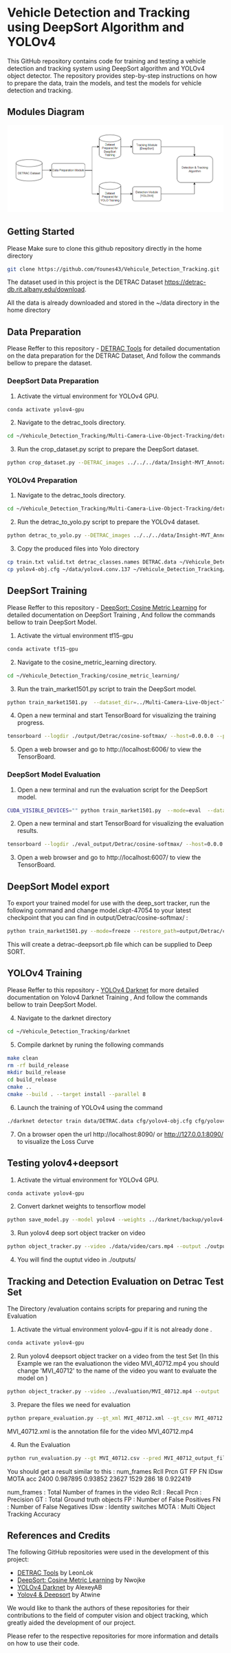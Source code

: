 # Vehicle Detection and Tracking using DeepSort Algorithm and YOLOv4

This GitHub repository contains code for training and testing a vehicle detection and tracking system using DeepSort algorithm and YOLOv4 object detector. The repository provides step-by-step instructions on how to prepare the data, train the models, and test the models for vehicle detection and tracking.

## Modules Diagram 
![Detection and Tracking](detection-tracking-diagram.png)



## Getting Started

Please Make sure to clone this github repository directly in the home directory  

```bash
git clone https://github.com/Younes43/Vehicule_Detection_Tracking.git
```

The dataset used in this project is the DETRAC Dataset https://detrac-db.rit.albany.edu/download.

All the data is already downloaded and stored in the ~/data directory in the home directory

## Data Preparation

Please Reffer to this repository - [DETRAC Tools](https://github.com/LeonLok/Multi-Camera-Live-Object-Tracking/tree/master/detrac_tools) for detailed documentation on the data preparation for the DETRAC Dataset, And follow the commands bellow to prepare the dataset.



### DeepSort Data Preparation

1. Activate the virtual environment for YOLOv4 GPU.

```bash
conda activate yolov4-gpu
```

2. Navigate to the detrac_tools directory.
```bash
cd ~/Vehicule_Detection_Tracking/Multi-Camera-Live-Object-Tracking/detrac_tools
```
3. Run the crop_dataset.py script to prepare the DeepSort dataset.
```bash
python crop_dataset.py --DETRAC_images ../../../data/Insight-MVT_Annotation_Train/ --DETRAC_annots ../../../data/DETRAC-Train-Annotations-XML-v3/ --output_train ./Detrac_deepsort/bounding_box_train/ --occlusion_threshold=0.6 --truncation_threshold=0.6 --occurrences=50
```


### YOLOv4 Preparation

1. Navigate to the detrac_tools directory.
```bash
cd ~/Vehicule_Detection_Tracking/Multi-Camera-Live-Object-Tracking/detrac_tools
```
2. Run the detrac_to_yolo.py script to prepare the YOLOv4 dataset.
```bash
python detrac_to_yolo.py --DETRAC_images ../../../data/Insight-MVT_Annotation_Train/ --DETRAC_annots ../../../data/DETRAC-Train-Annotations-XML-v3/ --output_train DETRAC_YOLO_training/ --occlusion_threshold=0.6 --truncation_threshold=0.6
```
3. Copy the produced files into Yolo directory 
```bash
cp train.txt valid.txt detrac_classes.names DETRAC.data ~/Vehicule_Detection_Tracking/darknet/data/
cp yolov4-obj.cfg ~/data/yolov4.conv.137 ~/Vehicule_Detection_Tracking/darknet/cfg/
```


## DeepSort Training

Please Reffer to this repository - [DeepSort: Cosine Metric Learning](https://github.com/nwojke/cosine_metric_learning) for detailed documentation on DeepSort Training , And follow the commands bellow to train DeepSort Model.

1. Activate the virtual environment tf15-gpu

```bash
conda activate tf15-gpu
```

2. Navigate to the cosine_metric_learning directory.
```bash
cd ~/Vehicule_Detection_Tracking/cosine_metric_learning/
```
3. Run the train_market1501.py script to train the DeepSort model.
```bash
python train_market1501.py  --dataset_dir=../Multi-Camera-Live-Object-Tracking/detrac_tools/Detrac_deepsort/  --loss_mode=cosine-softmax  --log_dir=./output/Detrac/  --run_id=cosine-softmax
```
4. Open a new terminal and start TensorBoard for visualizing the training progress.
```bash
tensorboard --logdir ./output/Detrac/cosine-softmax/ --host=0.0.0.0 --port 6006
```
5. Open a web browser and go to http://localhost:6006/ to view the TensorBoard.



### DeepSort Model Evaluation
1. Open a new terminal and run the evaluation script for the DeepSort model.
```bash
CUDA_VISIBLE_DEVICES="" python train_market1501.py  --mode=eval  --dataset_dir=../Multi-Camera-Live-Object-Tracking/detrac_tools/Detrac_deepsort/  --loss_mode=cosine-softmax  --log_dir=./output/Detrac/  --run_id=cosine-softmax  --eval_log_dir=./eval_output/Detrac
```

2. Open a new terminal and start TensorBoard for visualizing the evaluation results.
```bash
tensorboard --logdir ./eval_output/Detrac/cosine-softmax/ --host=0.0.0.0 --port 6007
```
3. Open a web browser and go to http://localhost:6007/ to view the TensorBoard.


## DeepSort Model export

To export your trained model for use with the deep_sort tracker, run the following command and change model.ckpt-47054 to your latest checkpoint that you can find in output/Detrac/cosine-softmax/ :
```bash
python train_market1501.py --mode=freeze --restore_path=output/Detrac/cosine-softmax/model.ckpt-47054
```
This will create a detrac-deepsort.pb file which can be supplied to Deep SORT. 



## YOLOv4 Training

Please Reffer to this repository - [YOLOv4 Darknet](https://github.com/AlexeyAB/darknet)  for more detailed documentation on Yolov4 Darknet Training , And follow the commands bellow to train DeepSort Model.

4. Navigate to the darknet directory
```bash
cd ~/Vehicule_Detection_Tracking/darknet
```
5. Compile darknet by runing the following commands

```bash
make clean
rm -rf build_release
mkdir build_release
cd build_release
cmake ..
cmake --build . --target install --parallel 8
```

6. Launch the training of YOLOv4 using the command 
```bash
./darknet detector train data/DETRAC.data cfg/yolov4-obj.cfg cfg/yolov4.conv.137 -dont_show -mjpeg_port 8090 -map
```
7. On a browser open the url http://localhost:8090/ or http://127.0.0.1:8090/ to visualize the Loss Curve


## Testing yolov4+deepsort
1. Activate the virtual environment for YOLOv4 GPU.
```bash
conda activate yolov4-gpu
```

2. Convert darknet weights to tensorflow model

```bash
python save_model.py --model yolov4 --weights ../darknet/backup/yolov4-obj_best.weights --output ./checkpoints/yolov4
```

3. Run yolov4 deep sort object tracker on video
```bash
python object_tracker.py --video ./data/video/cars.mp4 --output ./outputs/cars_output.avi --yolo_weights ./checkpoints/yolov4 --deep_sort_weights ../cosine_metric_learning/detrac-deepsort.pb  --dont_show
```

4. You will find the ouptut video in ./outputs/ 

## Tracking and Detection Evaluation on Detrac Test Set

The Directory /evaluation contains scripts for preparing and runing the Evaluation 

1. Activate the virtual environment yolov4-gpu if it is not already done .
```bash
conda activate yolov4-gpu
```

2. Run yolov4 deepsort object tracker on a video from the test Set (In this Example we ran the evaluationon the video MVI_40712.mp4 you should change 'MVI_40712' to the name of the video you want to evaluate the model on )
```bash
python object_tracker.py --video ../evaluation/MVI_40712.mp4 --output ./outputs/MVI_40712_output.avi --output_file MVI_40712_output.csv --yolo_weights ./checkpoints/yolov4 --deep_sort_weights ../cosine_metric_learning/detrac-deepsort.pb  --dont_show 
```

3. Prepare the files we need for evaluation 

```bash
python prepare_evaluation.py --gt_xml MVI_40712.xml --gt_csv MVI_40712.csv --model_out ../yolov4-deepsort/MVI_40712_output.csv --model_out_filtered MVI_40712_output_filtered.csv
```
MVI_40712.xml is the annotation file for the video MVI_40712.mp4


4. Run the Evaluation 
```bash
python run_evaluation.py --gt MVI_40712.csv --pred MVI_40712_output_filtered.csv 
```

You should get a result similar to this :
     num_frames      Rcll     Prcn     GT    FP   FN  IDsw      MOTA
acc        2400  0.987895  0.93852  23627  1529  286    18  0.922419

num_frames : Total Number of frames in the video
Rcll : Recall
Prcn : Precision
GT : Total Ground truth objects
FP : Number of False Positives
FN : Number of False Negatives
IDsw : Identity switches
MOTA : Multi Object Tracking Accuracy


## References and Credits

The following GitHub repositories were used in the development of this project:

- [DETRAC Tools](https://github.com/LeonLok/Multi-Camera-Live-Object-Tracking) by LeonLok
- [DeepSort: Cosine Metric Learning](https://github.com/nwojke/cosine_metric_learning) by Nwojke
- [YOLOv4 Darknet](https://github.com/AlexeyAB/darknet) by AlexeyAB
- [Yolov4 & Deepsort](https://github.com/theAIGuysCode/yolov4-deepsort) by Atwine


We would like to thank the authors of these repositories for their contributions to the field of computer vision and object tracking, which greatly aided the development of our project. 

Please refer to the respective repositories for more information and details on how to use their code. 


